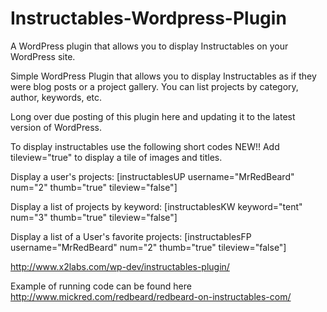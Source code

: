 # Instructables-Wordpress-Plugin
A WordPress plugin that allows you to display Instructables on your WordPress site.

Simple WordPress Plugin that allows you to display Instructables as if they were blog posts or a project gallery. You can list projects by category, author, keywords, etc. 

Long over due posting of this plugin here and updating it to the latest version of WordPress.

To display instructables use the following short codes
NEW!! Add tileview="true" to display a tile of images and titles.

Display a user's projects:
[instructablesUP username="MrRedBeard" num="2" thumb="true" tileview="false"]

Display a list of projects by keyword:
[instructablesKW keyword="tent" num="3" thumb="true" tileview="false"]

Display a list of a User's favorite projects:
[instructablesFP username="MrRedBeard" num="2" thumb="true" tileview="false"]

http://www.x2labs.com/wp-dev/instructables-plugin/

Example of running code can be found here http://www.mickred.com/redbeard/redbeard-on-instructables-com/
